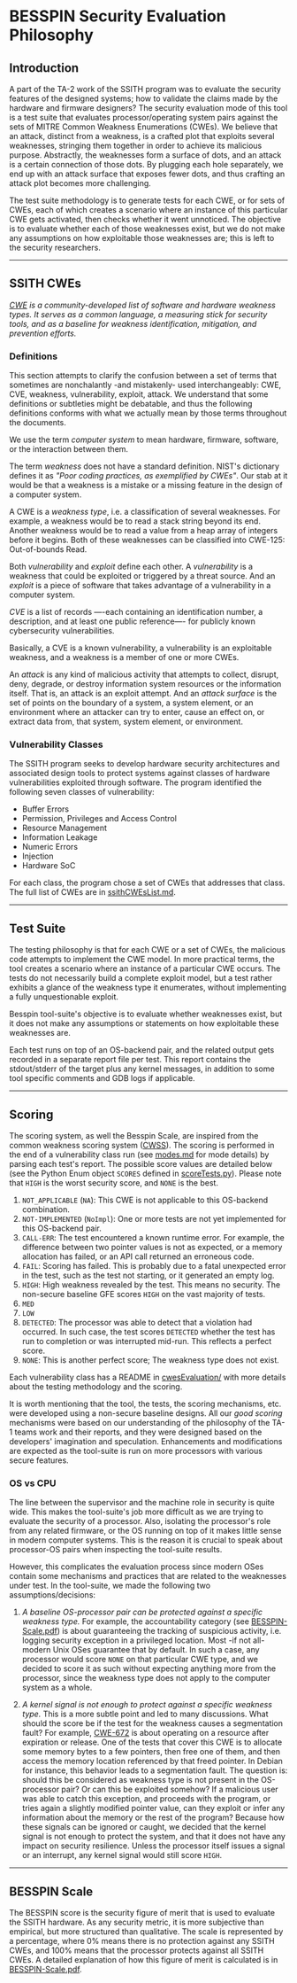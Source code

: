 # BESSPIN Security Evaluation Philosophy #

## Introduction ##

A part of the TA-2 work of the SSITH program was to evaluate the security features of the designed systems; how to validate the claims made by the hardware and firmware designers? The security evaluation mode of this tool is a test suite that evaluates processor/operating system pairs against the sets of MITRE Common Weakness Enumerations (CWEs). We believe that an attack, distinct from a weakness, is a crafted plot that exploits several weaknesses, stringing them together in order to achieve its malicious purpose. Abstractly, the weaknesses form a surface of dots, and an attack is a certain connection of those dots. By plugging each hole separately, we end up with an attack surface that exposes fewer dots, and thus crafting an attack plot becomes more challenging. 

The test suite methodology is to generate tests for each CWE, or for sets of CWEs, each of which creates a scenario where an instance of this particular CWE gets activated, then checks whether it went unnoticed. The objective is to evaluate whether each of those weaknesses exist, but we do not make any assumptions on how exploitable those weaknesses are; this is left to the security researchers.

---

## SSITH CWEs ##

*[CWE](https://cwe.mitre.org/) is a community-developed list of software and hardware weakness types. It serves as a common language, a measuring stick for security tools, and as a baseline for weakness identification, mitigation, and prevention efforts.* 

### Definitions ###

This section attempts to clarify the confusion between a set of terms that sometimes are nonchalantly -and mistakenly- used interchangeably: CWE, CVE, weakness, vulnerability, exploit, attack. We understand that some definitions or subtleties might be debatable, and thus the following definitions conforms with what we actually mean by those terms throughout the documents. 

We use the term *computer system* to mean hardware, firmware, software, or the interaction between them.

The term *weakness* does not have a standard definition. NIST's dictionary defines it as *"Poor coding practices, as exemplified by CWEs"*. Our stab at it would be that a weakness is a mistake or a missing feature in the design of a computer system.

A CWE is a *weakness type*, i.e. a classification of several weaknesses. For example, a weakness would be to read a stack string beyond its end. Another weakness would be to read a value from a heap array of integers before it begins. Both of these weaknesses can be classified into CWE-125: Out-of-bounds Read.

Both *vulnerability* and *exploit* define each other. A *vulnerability* is a weakness that could be exploited or triggered by a threat source. And an *exploit* is a piece of software that takes advantage of a vulnerability in a computer system.

*CVE* is a list of records —-each containing an identification number, a description, and at least one public reference—- for publicly known cybersecurity vulnerabilities. 

Basically, a CVE is a known vulnerability, a vulnerability is an exploitable weakness, and a weakness is a member of one or more CWEs.

An *attack* is any kind of malicious activity that attempts to collect, disrupt, deny, degrade, or destroy information system resources or the information itself. That is, an attack is an exploit attempt. And an *attack surface* is the set of points on the boundary of a system, a system element, or an environment where an attacker can try to enter, cause an effect on, or extract data from, that system, system element, or environment.


### Vulnerability Classes ###

The SSITH program seeks to develop hardware security architectures and associated design tools to protect systems against classes of hardware vulnerabilities exploited through software. The program identified the following seven classes of vulnerability:
- Buffer Errors
- Permission, Privileges and Access Control
- Resource Management
- Information Leakage
- Numeric Errors
- Injection
- Hardware SoC

For each class, the program chose a set of CWEs that addresses that class. The full list of CWEs are in [ssithCWEsList.md](./ssithCWEsList.md).

---

## Test Suite ##

The testing philosophy is that for each CWE or a set of CWEs, the malicious code attempts
to implement the CWE model. In more practical terms, the tool creates a scenario where an instance of a particular CWE 
occurs. The tests do not necessarily build a complete exploit model, but a test rather exhibits a glance of the weakness type it enumerates, without implementing a fully unquestionable exploit.

Besspin tool-suite's objective is to evaluate whether weaknesses exist, but it does not make any assumptions or statements on how exploitable these weaknesses are. 

Each test runs on top of an OS-backend pair, and the related output gets recorded in a separate report file per test. This report contains the stdout/stderr of the target plus any kernel messages, in addition to some tool specific comments and GDB logs if applicable. 

---

## Scoring ##

The scoring system, as well the Besspin Scale, are inspired from the common weakness scoring system ([CWSS](https://cwe.mitre.org/cwss/cwss_v1.0.1.html)). The scoring is performed in the end of a vulnerability class run (see [modes.md](../base/modes.md) for mode details) by parsing each test's report. The possible score values are detailed below (see the Python Enum object `SCORES` defined in [scoreTests.py](../../besspin/cwesEvaluation/scoreTests.py)). Please note that `HIGH` is the worst security score, and `NONE` is the best.  

1. `NOT_APPLICABLE` (`NA`): This CWE is not applicable to this OS-backend combination.
2. `NOT-IMPLEMENTED` (`NoImpl`): One or more tests are not yet implemented for this OS-backend pair.
3. `CALL-ERR`: The test encountered a known runtime error. For example, the difference between two pointer values is not as expected, or a memory allocation has failed, or an API call returned an erroneous code.
4. `FAIL`: Scoring has failed. This is probably due to a fatal unexpected error in the test, such as the test not starting, or it generated an empty log.
5. `HIGH`: High weakness revealed by the test. This means no security. The non-secure baseline GFE scores `HIGH` on the vast majority of tests.
6. `MED`
7. `LOW`
8. `DETECTED`: The processor was able to detect that a violation had occurred. In such case, the test scores `DETECTED` whether the test has run to completion or was interrupted mid-run. This reflects a perfect score.
9. `NONE`: This is another perfect score; The weakness type does not exist.

Each vulnerability class has a README in [cwesEvaluation/](../../besspin/cwesEvaluation/) with more details about the testing methodology and the scoring. 

It is worth mentioning that the tool, the tests, the scoring mechanisms, etc. were developed using a non-secure baseline
designs.  All our *good scoring* mechanisms were based on our understanding of the philosophy of the TA-1 teams work and their
reports, and they were designed based on the developers' imagination and speculation.  Enhancements and modifications are expected as the tool-suite is run on more processors with various secure features. 


### OS vs CPU ###

The line between the supervisor and the machine role in security is quite wide. This makes the tool-suite's job more difficult as we are trying to evaluate the security of a processor. Also, isolating the processor's role from any related firmware, or the OS running on top of it makes little sense in modern computer systems. This is the reason it is crucial to speak about processor-OS pairs when inspecting the tool-suite results. 

However, this complicates the evaluation process since modern OSes contain some mechanisms and practices that are related to the weaknesses under test. In the tool-suite, we made the following two assumptions/decisions:

1. *A baseline OS-processor pair can be protected against a specific weakness type.* For example, the accountability category (see [BESSPIN-Scale.pdf](./BESSPIN-Scale.pdf)) is about guaranteeing the tracking of suspicious activity, i.e. logging security exception in a privileged location. Most -if not all- modern Unix OSes guarantee that by default. In such a case, any processor would score `NONE` on that particular CWE type, and we decided to score it as such without expecting anything more from the processor, since the weakness type does not apply to the computer system as a whole.

2. *A kernel signal is not enough to protect against a specific weakness type.* This is a more subtle point and led to many discussions. What should the score be if the test for the weakness causes a segmentation fault? For example, [CWE-672](https://cwe.mitre.org/data/definitions/672) is about operating on a resource after expiration or release. One of the tests that cover this CWE is to allocate some memory bytes to a few pointers, then free one of them, and then access the memory location referenced by that freed pointer. In Debian for instance, this behavior leads to a segmentation fault. The question is: should this be considered as weakness type is not present in the OS-processor pair? Or can this be exploited somehow? If a malicious user was able to catch this exception, and proceeds with the program, or tries again a slightly modified pointer value, can they exploit or infer any information about the memory or the rest of the program? Because how these signals can be ignored or caught, we decided that the kernel signal is not enough to protect the system, and that it does not have any impact on security resilience. Unless  the processor itself issues a signal or an interrupt, any kernel signal would still score `HIGH`.

---

## BESSPIN Scale ##

The BESSPIN score is the security figure of merit that is used to evaluate the SSITH hardware. As any security metric, it is more subjective than empirical, but more structured than qualitative. The scale is represented by a percentage, where 0% means there is no protection against any SSITH CWEs, and 100% means that the processor protects against all SSITH CWEs. A detailed explanation of how this figure of merit is calculated is in [BESSPIN-Scale.pdf](./BESSPIN-Scale.pdf).

